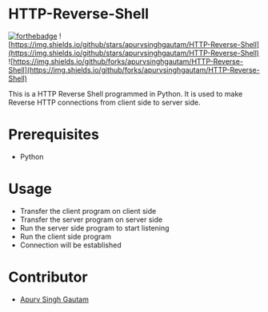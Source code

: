 # HTTP-Reverse-Shell

[![forthebadge](https://forthebadge.com/images/badges/made-with-python.svg)](https://forthebadge.com) ![https://img.shields.io/github/stars/apurvsinghgautam/HTTP-Reverse-Shell](https://img.shields.io/github/stars/apurvsinghgautam/HTTP-Reverse-Shell) ![https://img.shields.io/github/forks/apurvsinghgautam/HTTP-Reverse-Shell](https://img.shields.io/github/forks/apurvsinghgautam/HTTP-Reverse-Shell)

This is a HTTP Reverse Shell programmed in Python. It is used to make Reverse HTTP connections from client side to server side.

# Prerequisites
- Python

# Usage
- Transfer the client program on client side
- Transfer the server program on server side
- Run the server side program to start listening
- Run the client side program
- Connection will be established

# Contributor
- [Apurv Singh Gautam](https://github.com/apurvsinghgautam)
